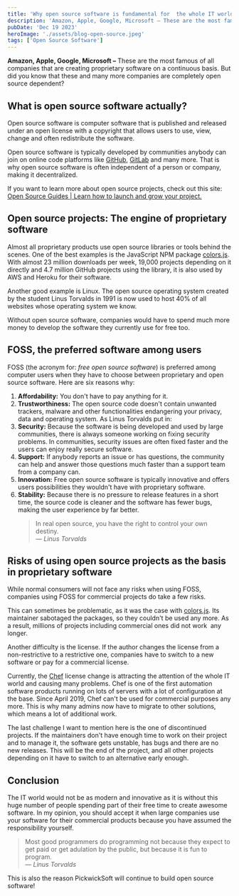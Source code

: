 ```yaml
---
title: 'Why open source software is fundamental for  the whole IT world'
description: 'Amazon, Apple, Google, Microsoft – These are the most famous of all companies that are creating proprietary software on a continuous basis. But did you know that these and many more companies are completely open source dependent?'
pubDate: 'Dec 19 2023'
heroImage: './assets/blog-open-source.jpeg'
tags: ['Open Source Software']
---
```


**Amazon, Apple, Google, Microsoft –** These are the most famous of all companies that are creating proprietary software
on a continuous basis. But did you know that these and many more companies are completely open source dependent?

## What is open source software actually?

Open source software is computer software that is published and released under an open license with a copyright that
allows users to use, view, change and often redistribute the software.

Open source software is typically developed by communities anybody can join on online code platforms
like [GitHub](https://github.com), [GitLab](https://about.gitlab.com/) and many more. That is why open source software
is often independent of a person or company, making it decentralized.

If you want to learn more about open source projects, check out this
site: [Open Source Guides \| Learn how to launch and grow your project.](https://opensource.guide/)

## Open source projects: The engine of proprietary software

Almost all proprietary products use open source libraries or tools behind the scenes. One of the best examples is the
JavaScript NPM package [colors.js](https://github.com/Marak/colors.js). With almost 23 million downloads per week,
19,000 projects depending on it directly and 4.7 million GitHub projects using the library, it is also used by AWS and
Heroku for their software.

Another good example is Linux. The open source operating system created by the student Linus Torvalds in 1991 is now
used to host 40% of all websites whose operating system we know.

Without open source software, companies would have to spend much more money to develop the software they currently use
for free too.

## FOSS, the preferred software among users

FOSS (the acronym for: _free open source software_) is preferred among computer users when they have to choose between
proprietary and open source software. Here are six reasons why:

1. **Affordability:** You don't have to pay anything for it.
2. **Trustworthiness:** The open source code doesn't contain unwanted trackers, malware and other functionalities
   endangering your privacy, data and operating system. As Linus Torvalds put in:
3. **Security:** Because the software is being developed and used by large communities, there is always someone working
   on fixing security problems. In communities, security issues are often fixed faster and the users can enjoy really
   secure software.
4. **Support:** If anybody reports an issue or has questions, the community can help and answer those questions much
   faster than a support team from a company can.
5. **Innovation:** Free open source software is typically innovative and offers users possibilities they wouldn't have
   with proprietary software.
6. **Stability:** Because there is no pressure to release features in a short time, the source code is cleaner and the
   software has fewer bugs, making the user experience by far better.
   > In real open source, you have the right to control your own destiny.<br>
   > — <cite>Linus Torvalds</cite>

## Risks of using open source projects as the basis in proprietary software

While normal consumers will not face any risks when using FOSS, companies using FOSS for commercial projects do take a
few risks.

This can sometimes be problematic, as it was the case with [colors.js](https://github.com/Marak/colors.js). Its
maintainer sabotaged the packages, so they couldn't be used any more. As a result, millions of projects including
commercial ones did not work&nbsp; any longer.

Another difficulty is the license. If the author changes the license from a non-restrictive to a restrictive one,
companies have to switch to a new software or pay for a commercial license.

Currently, the [Chef](https://www.chef.io/) license change is attracting the attention of the whole IT world and causing
many problems. Chef is one of the first automation software products running on lots of servers with a lot of
configuration at the base. Since April 2019, Chef can't be used for commercial purposes any more. This is why many
admins now have to migrate to other solutions, which means a lot of additional work.

The last challenge I want to mention here is the one of discontinued projects. If the maintainers don't have enough time
to work on their project and to manage it, the software gets unstable, has bugs and there are no new releases. This will
be the end of the project, and all other projects depending on it have to switch to an alternative early enough.

## Conclusion

The IT world would not be as modern and innovative as it is without this huge number of people spending part of their
free time to create awesome software. In my opinion, you should accept it when large companies use your software for
their commercial products because you have assumed the responsibility yourself.

> Most good programmers do programming not because they expect to get paid or get adulation by the public, but because
> it is fun to program.<br>
> — <cite>Linus Torvalds</cite>

This is also the reason PickwickSoft will continue to build open source software\!
